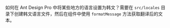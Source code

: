 如何在 Ant Design Pro 中将某些地方的语言设置为韩文？需要在 `src/locales` 目录下创建韩文语言文件，然后在组件中使用 `formatMessage` 方法获取翻译后的文本。
